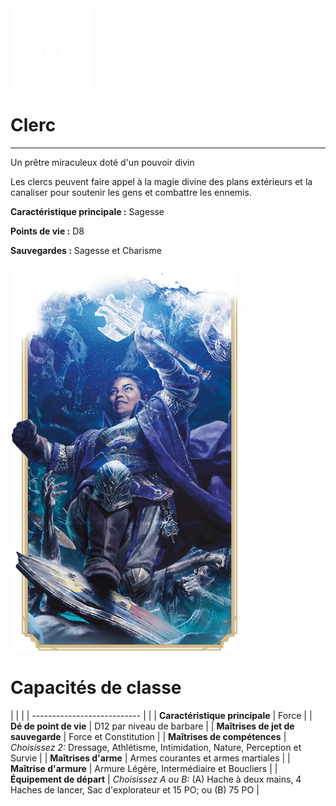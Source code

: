 <div class="icon-container">
  <img src="_media/classes/clerc.png" alt="Clerc" class="icon-title" data-no-zoom />

# Clerc <!-- {docsify-ignore} -->

</div>

---

<div class="bloc-pres">
<div class="bloc-texte">
  <div class="pres">
    <p>Un prêtre miraculeux doté d'un pouvoir divin</p>
  </div>
  <div class="texte">
    <p>Les clercs peuvent faire appel à la magie divine des plans extérieurs et la canaliser pour soutenir les gens et combattre les ennemis.</p>
    <div class="summary">
      <p><strong>Caractéristique principale :</strong> Sagesse</p>
      <p><strong>Points de vie :</strong> D8</p>
      <p><strong>Sauvegardes :</strong> Sagesse et Charisme</p>
    </div>
  </div>
  </div>
  <img src="_media/classes/pres-clerc.png" alt="Clerc" class="img-pres" data-no-zoom />
</div>

# Capacités de classe
| | |
| --------------------------- | |
| **Caractéristique principale** | Force |
| **Dé de point de vie** | D12 par niveau de barbare |
| **Maîtrises de jet de sauvegarde** | Force et Constitution |
| **Maîtrises de compétences** | *Choisissez 2:* Dressage, Athlétisme, Intimidation, Nature, Perception et Survie |
| **Maîtrises d'arme** | Armes courantes et armes martiales |
| **Maîtrise d'armure** | Armure Légère, Intermédiaire et Boucliers |
| **Équipement de départ** | *Choisissez A ou B:* (A) Hache à deux mains, 4 Haches de lancer, Sac d'explorateur et 15 PO; ou (B) 75 PO |